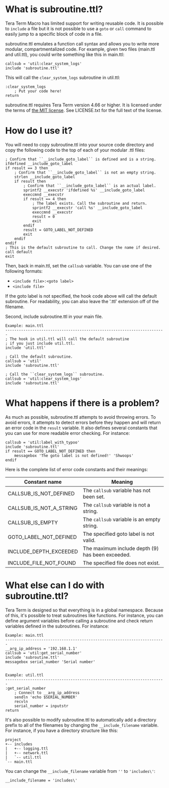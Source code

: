 What is subroutine.ttl?
=======================

Tera Term Macro has limited support for writing reusable code. It is possible
to ``include`` a file but it is not possible to use a ``goto`` or ``call``
command to easily jump to a specific block of code in a file.

subroutine.ttl emulates a function call syntax and allows you to write more
modular, compartmentalized code. For example, given two files (main.ttl and
util.ttl), you could write something like this in main.ttl:

    callsub = 'util:clear_system_logs'
    include 'subroutine.ttl'

This will call the ``clear_system_logs`` subroutine in util.ttl:

    :clear_system_logs
        ; Put your code here!
    return

subroutine.ttl requires Tera Term version 4.66 or higher. It is licensed under
the terms of [the MIT license](http://opensource.org/licenses/MIT).
See LICENSE.txt for the full text of the license.


How do I use it?
================

You will need to copy subroutine.ttl into your source code directory and copy
the following code to the top of each of your modular .ttl files:

    ; Confirm that ``__include_goto_label`` is defined and is a string.
    ifdefined __include_goto_label
    if result == 3 then
        ; Confirm that ``__include_goto_label`` is not an empty string.
        strlen __include_goto_label
        if result then
            ; Confirm that ``__include_goto_label`` is an actual label.
            sprintf2 __execstr 'ifdefined %s' __include_goto_label
            execcmnd __execstr
            if result == 4 then
                ; The label exists. Call the subroutine and return.
                sprintf2 __execstr 'call %s' __include_goto_label
                execcmnd __execstr
                result = 0
                exit
            endif
            result = GOTO_LABEL_NOT_DEFINED
            exit
        endif
    endif
    ; This is the default subroutine to call. Change the name if desired.
    call default
    exit


Then, back in main.ttl, set the ``callsub`` variable. You can use one of the
following formats:

* ``<include file>:<goto label>``
* ``<include file>``

If the goto label is not specified, the hook code above will call the default
subroutine. For readability, you can also leave the '.ttl' extension off of
the filename.

Second, include subroutine.ttl in your main file.

    Example: main.ttl
    -----------------------------------------------------------------------
    ; The hook in util.ttl will call the default subroutine
    ; if you just include util.ttl.
    include 'util.ttl'
    
    ; Call the default subroutine.
    callsub = 'util'
    include 'subroutine.ttl'
    
    ; Call the ``clear_system_logs`` subroutine.
    callsub = 'util:clear_system_logs'
    include 'subroutine.ttl'


What happens if there is a problem?
===================================

As much as possible, subroutine.ttl attempts to avoid throwing errors. To avoid
errors, it attempts to detect errors before they happen and will return an
error code in the ``result`` variable. It also defines several constants that
you can use for more readable error checking. For instance:

    callsub = 'util:label_with_typoo'
    include 'subroutine.ttl'
    if result == GOTO_LABEL_NOT_DEFINED then
        messagebox 'The goto label is not defined!' 'Shwoops'
    endif

Here is the complete list of error code constants and their meanings:

| Constant name           | Meaning                                           |
|-------------------------|---------------------------------------------------| 
| CALLSUB_IS_NOT_DEFINED  | The ``callsub`` variable has not been set.        |
| CALLSUB_IS_NOT_A_STRING | The ``callsub`` variable is not a string.         |
| CALLSUB_IS_EMPTY        | The ``callsub`` variable is an empty string.      |
| GOTO_LABEL_NOT_DEFINED  | The specified goto label is not valid.            |
| INCLUDE_DEPTH_EXCEEDED  | The maximum include depth (9) has been exceeded.  |
| INCLUDE_FILE_NOT_FOUND  | The specified file does not exist.                |


What else can I do with subroutine.ttl?
=======================================

Tera Term is designed so that everything is in a global namespace. Because of
this, it's possible to treat subroutines like functions. For instance, you can
define argument variables before calling a subroutine and check return
variables defined in the subroutines. For instance:


    Example: main.ttl
    -----------------------------------------------------------------------
    __arg_ip_address = '192.168.1.1'
    callsub = 'util:get_serial_number'
    include 'subroutine.ttl'
    messagebox serial_number 'Serial number'


    Example: util.ttl
    -----------------------------------------------------------------------
    :get_serial_number
        ; Connect to __arg_ip_address
        sendln 'echo $SERIAL_NUMBER'
        recvln
        serial_number = inputstr
    return


It's also possible to modify subroutine.ttl to automatically add a directory
prefix to all of the filenames by changing the ``__include_filename`` variable.
For instance, if you have a directory structure like this:

    project
    +-- includes
    |   +-- logging.ttl
    |   +-- network.ttl
    |   `-- util.ttl
    `-- main.ttl

You can change the ``__include_filename`` variable from ``''`` to
``'includes\'``:

    __include_filename = 'includes\'
